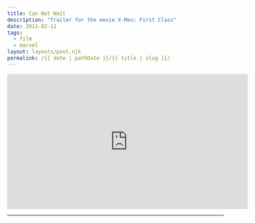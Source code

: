 ```yaml
---
title: Can Not Wait
description: "Trailer for the movie X-Men: First Class"
date: 2011-02-11
tags: 
  - film
  - marvel
layout: layouts/post.njk
permalink: /{{ date | pathDate }}/{{ title | slug }}/
---
```


<iframe class="youtube-video" width="560" height="315" src="https://www.youtube.com/embed/UrbHykKUfTM" title="YouTube video player" frameborder="0" allow="accelerometer; autoplay; clipboard-write; encrypted-media; gyroscope; picture-in-picture; web-share" allowfullscreen></iframe>

---

